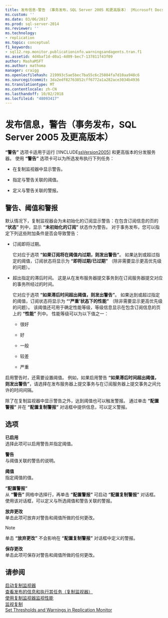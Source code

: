 ```yaml
---
title: 发布信息-警告 （事务发布，SQL Server 2005 和更高版本） |Microsoft Docs
ms.custom: ''
ms.date: 03/06/2017
ms.prod: sql-server-2014
ms.reviewer: ''
ms.technology:
- replication
ms.topic: conceptual
f1_keywords:
- sql12.rep.monitor.publicationinfo.warningsandagents.tran.f1
ms.assetid: 4d4baf1d-d0a1-4d09-bec7-137811f43f09
author: MashaMSFT
ms.author: mathoma
manager: craigg
ms.openlocfilehash: 219993c5ae5bec7ba55c6c25084fa7d10aa948c6
ms.sourcegitcommit: 3da2edf82763852cff6772a1a282ace3034b4936
ms.translationtype: MT
ms.contentlocale: zh-CN
ms.lasthandoff: 10/02/2018
ms.locfileid: "48093417"
---
```

# <a name="publication-information-warnings-transactional-publication-sql-server-2005-and-later"></a>发布信息，警告（事务发布，SQL Server 2005 及更高版本）
  **“警告”** 选项卡适用于运行 [!INCLUDE[ssVersion2005](../../includes/ssversion2005-md.md)] 和更高版本的分发服务器。 使用 **“警告”** 选项卡可以为所选发布执行下列任务：  
  
-   在复制监视器中显示警告。  
  
-   指定与警告关联的阈值。  
  
-   定义与警告关联的警报。  
  
## <a name="warnings-thresholds-and-alerts"></a>警告、阈值和警报  
 默认情况下，复制监视器会为未初始化的订阅显示警告：在包含订阅信息的页的 **“状态”** 列中，显示 **“未初始化的订阅”** 状态作为警告。 对于事务发布，您可以指定下列这些附加条件是否会导致警告：  
  
-   订阅即将过期。  
  
     它对应于选项 **“如果订阅将在阈值内过期，则发出警告”**。 如果达到或超过指定的阈值，订阅状态将显示为 **“即将过期/已过期”** （除非需要显示更高优先级的问题）。  
  
-   超出指定的滞后时间。 这是从在发布服务器提交事务到在订阅服务器提交对应的事务所经过的时间。  
  
     它对应于选项 **“如果滞后时间超出阈值，则发出警告”**。 如果达到或超过指定的阈值，订阅状态将显示为 **“‘严重’状态下的性能”** （除非需要显示更高优先级的问题）。 该阈值还可用于确定性能等级，等级信息显示在包含订阅信息的页上的 **“性能”** 列中。 性能等级可以为以下值之一：  
  
    -   很好  
  
    -   好  
  
    -   一般  
  
    -   较差  
  
    -   严重  
  
 启用警告时，还需要设置阈值。 例如，如果启用警告 **“如果滞后时间超出阈值，则发出警告”**，请选择在发布服务器上提交事务与在订阅服务器上提交事务之间允许的时间间隔。  
  
 除了在复制监视器中显示警告之外，达到阈值也可以触发警报。 通过单击 **“配置警报”** 并在 **“配置复制警报”** 对话框中提供信息，可以定义警报。  
  
## <a name="options"></a>选项  
 **已启用**  
 选择此项可以启用警告并指定阈值。  
  
 **警告**  
 与阈值关联的警告的说明。  
  
 **阈值**  
 指定阈值的值。  
  
 **“配置警报”**  
 从 **“警告”** 网格中选择行，再单击 **“配置警报”** 可启动 **“配置复制警报”** 对话框。 使用该对话框，可以定义与所选阈值和警告关联的警报。  
  
 **放弃更改**  
 单击此项可放弃对警告和阈值所做的任何更改。  
  
> [!NOTE]  
>  单击 **“放弃更改”** 不会影响在 **“配置复制警报”** 对话框中定义的警报。  
  
 **保存更改**  
 单击此项可保存对警告和阈值所做的任何更改。  
  
## <a name="see-also"></a>请参阅  
 [启动复制监视器](monitor/start-the-replication-monitor.md)   
 [查看发布的信息和执行其任务（复制监视器）](monitor/view-information-and-perform-tasks-for-a-publication-replication-monitor.md)   
 [使用复制监视器监视性能](monitor/monitor-performance-with-replication-monitor.md)   
 [监视复制](monitoring-replication.md)   
 [Set Thresholds and Warnings in Replication Monitor](monitor/set-thresholds-and-warnings-in-replication-monitor.md)  
  
  
